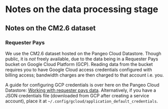 # Notes on the data processing stage
## Notes on the CM2.6 dataset
### Requester Pays
We use the CM2.6 dataset hosted on the Pangeo Cloud Datastore. Though public, it
is *not* freely available, due to the data being in a Requester Pays bucket on
Google Cloud Platform (GCP). Reading data from the bucket requires you to have
Google Cloud access credentials configured with billing access; bandwidth
charges are then charged to that account i.e. you.

A guide for configuring GCP credentials is over here on the Pangeo Cloud
Datastore: [Working with requester pays
data](https://catalog.pangeo.io/browse/master/ocean/GFDL_CM2_6/GFDL_CM2_6_control_ocean_surface/).
Alternatively, if you have a JSON credentials file (downloaded from GCP after
creating a service account), place it at
`~/.config/gcloud/application_default_credentials`.
